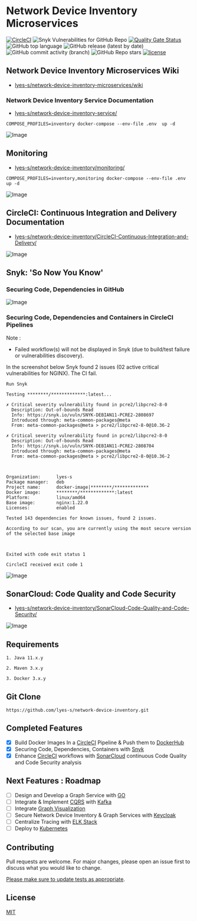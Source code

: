 # Network Device Inventory Microservices
[![CircleCI](https://circleci.com/gh/lyes-s/network-device-inventory/tree/master.svg?style=shield)](https://circleci.com/gh/lyes-s/network-device-inventory/tree/master)
![Snyk Vulnerabilities for GitHub Repo](https://img.shields.io/snyk/vulnerabilities/github/lyes-s/network-device-inventory)
[![Quality Gate Status](https://sonarcloud.io/api/project_badges/measure?project=lyes-s_network-device-inventory&metric=alert_status)](https://sonarcloud.io/summary/new_code?id=lyes-s_network-device-inventory)
![GitHub top language](https://img.shields.io/github/languages/top/lyes-s/network-device-inventory)
![GitHub release (latest by date)](https://img.shields.io/github/v/release/lyes-s/network-device-inventory)
![GitHub commit activity (branch)](https://img.shields.io/github/commit-activity/y/lyes-s/network-device-inventory/master)
![GitHub Repo stars](https://img.shields.io/github/stars/lyes-s/network-device-inventory?style=social)
[![license](https://img.shields.io/badge/License-MIT-yellow.svg)](https://github.com/lyes-s/network-device-inventory/blob/master/LICENSE.md)


## Network Device Inventory Microservices Wiki

* [lyes-s/network-device-inventory-microservices/wiki](https://github.com/lyes-s/network-device-inventory/wiki)


### Network Device Inventory Service Documentation

* [lyes-s/network-device-inventory-service/](https://github.com/lyes-s/network-device-inventory/tree/master/network-device-inventory-service)

```
COMPOSE_PROFILES=inventory docker-compose --env-file .env  up -d
```

![Image](https://raw.githubusercontent.com/wiki/lyes-s/network-device-inventory/images/inventory-restful-web-service.PNG)

## Monitoring

* [lyes-s/network-device-inventory/monitoring/](https://github.com/lyes-s/network-device-inventory/wiki/Monitoring)

```
COMPOSE_PROFILES=inventory,monitoring docker-compose --env-file .env  up -d
```

![Image](https://raw.githubusercontent.com/wiki/lyes-s/network-device-inventory/images/monitoring-system-design-v2.PNG)

## CircleCI: Continuous Integration and Delivery Documentation

* [lyes-s/network-device-inventory/CircleCI-Continuous-Integration-and-Delivery/](https://github.com/lyes-s/network-device-inventory/wiki/CircleCI-Continuous-Integration-and-Delivery)

![Image](https://raw.githubusercontent.com/wiki/lyes-s/network-device-inventory/images/release-workflow-v3.PNG)


## Snyk: 'So Now You Know'

### Securing Code, Dependencies in GitHub

![Image](https://raw.githubusercontent.com/wiki/lyes-s/network-device-inventory/images/GithubScan.PNG)

### Securing Code, Dependencies and Containers in CircleCI Pipelines

Note : 

* Failed workflow(s) will not be displayed in Snyk (due to build/test failure or vulnerabilities discovery). 

In the screenshot below Snyk found 2 issues (02 active critical vulnerabilities for NGINX). The CI fail.  

```
Run Snyk

Testing ********/*************:latest...

✗ Critical severity vulnerability found in pcre2/libpcre2-8-0
  Description: Out-of-bounds Read
  Info: https://snyk.io/vuln/SNYK-DEBIAN11-PCRE2-2808697
  Introduced through: meta-common-packages@meta
  From: meta-common-packages@meta > pcre2/libpcre2-8-0@10.36-2

✗ Critical severity vulnerability found in pcre2/libpcre2-8-0
  Description: Out-of-bounds Read
  Info: https://snyk.io/vuln/SNYK-DEBIAN11-PCRE2-2808704
  Introduced through: meta-common-packages@meta
  From: meta-common-packages@meta > pcre2/libpcre2-8-0@10.36-2



Organization:      lyes-s
Package manager:   deb
Project name:      docker-image|********/*************
Docker image:      ********/*************:latest
Platform:          linux/amd64
Base image:        nginx:1.22.0
Licenses:          enabled

Tested 143 dependencies for known issues, found 2 issues.

According to our scan, you are currently using the most secure version of the selected base image



Exited with code exit status 1

CircleCI received exit code 1
```

![Image](https://raw.githubusercontent.com/wiki/lyes-s/network-device-inventory/images/CircleCiBuild.PNG)


## SonarCloud: Code Quality and Code Security

* [lyes-s/network-device-inventory/SonarCloud-Code-Quality-and-Code-Security/](https://github.com/lyes-s/network-device-inventory/wiki/SonarCloud-Code-Quality-and-Code-Security)

![Image](https://raw.githubusercontent.com/wiki/lyes-s/network-device-inventory/images/sonarcloud.PNG)


## Requirements
```
1. Java 11.x.y

2. Maven 3.x.y

3. Docker 3.x.y
```

## Git Clone
```
https://github.com/lyes-s/network-device-inventory.git
```

## Completed Features

- [x] Build Docker Images In a [CircleCI](https://circleci.com/) Pipeline & Push them to [DockerHub](https://hub.docker.com/)
- [x] Securing Code, Dependencies, Containers with [Snyk](https://snyk.io/)
- [x] Enhance [CircleCI](https://circleci.com/) workflows with [SonarCloud](https://sonarcloud.io/) continuous Code Quality and Code Security analysis

## Next Features : Roadmap

- [ ] Design and Develop a Graph Service with [GO](https://go.dev/)
- [ ] Integrate & Implement [CQRS](https://www.confluent.io/blog/event-sourcing-cqrs-stream-processing-apache-kafka-whats-connection/) with [Kafka](https://kafka.apache.org/)
- [ ] Integrate [Graph Visualization](https://github.com/lyes-s/graph-visualization)
- [ ] Secure Network Device Inventory & Graph Services with [Keycloak](https://www.keycloak.org/)
- [ ] Centralize Tracing with [ELK Stack](https://www.elastic.co/elastic-stack/)
- [ ] Deploy to [Kubernetes](https://kubernetes.io/)

## Contributing

Pull requests are welcome. For major changes, please open an issue first to discuss what you would like to change.

[Please make sure to update tests as appropriate](https://github.com/lyes-s/network-device-inventory/wiki/Application-Test-Suite-with-JUnit-5-&-Mockito-%F0%9F%8D%B8).

## License

[MIT](https://github.com/lyes-s/network-device-inventory/blob/master/LICENSE.md)
